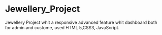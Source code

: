 # Jewellery_Project
Jewellery Project whit a responsive advanced feature whit dashboard both for admin and custome, used HTML 5,CSS3, JavaScript.
